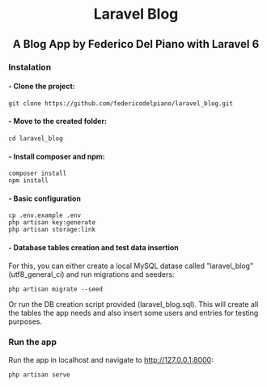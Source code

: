 <h1 align="center">Laravel Blog</h1>

<h2 align="center">A Blog App by Federico Del Piano with Laravel 6</h2>

### Instalation

#### - Clone the project:
```
git clone https://github.com/federicodelpiano/laravel_blog.git
```

#### - Move to the created folder:
```
cd laravel_blog
```

#### - Install composer and npm:
```
composer install
npm install
```

#### - Basic configuration
```
cp .env.example .env
php artisan key:generate
php artisan storage:link
```

#### - Database tables creation and test data insertion
For this, you can either create a local MySQL datase called "laravel_blog" (utf8_general_ci) and run migrations and seeders:
```
php artisan migrate --seed
```

Or run the DB creation script provided (laravel_blog.sql). This will create all the tables the app needs and also insert some users and entries for testing purposes.


### Run the app
Run the app in localhost and navigate to http://127.0.0.1:8000:
```
php artisan serve
```
